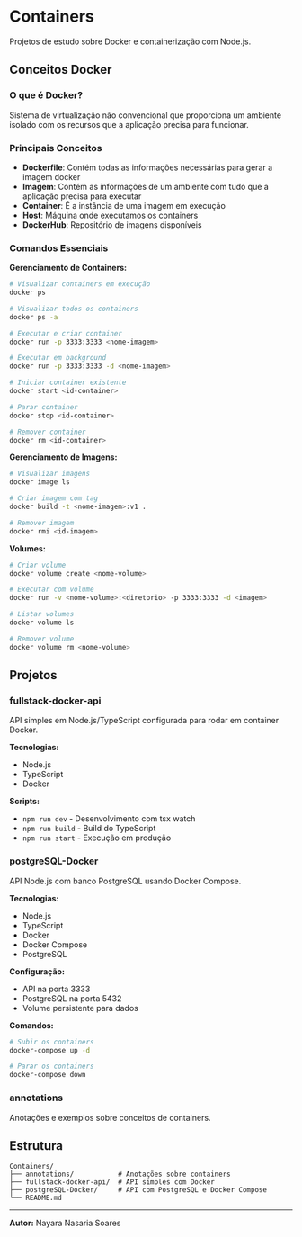 # Containers

Projetos de estudo sobre Docker e containerização com Node.js.

## Conceitos Docker

### O que é Docker?
Sistema de virtualização não convencional que proporciona um ambiente isolado com os recursos que a aplicação precisa para funcionar.

### Principais Conceitos
- **Dockerfile**: Contém todas as informações necessárias para gerar a imagem docker
- **Imagem**: Contém as informações de um ambiente com tudo que a aplicação precisa para executar
- **Container**: É a instância de uma imagem em execução
- **Host**: Máquina onde executamos os containers
- **DockerHub**: Repositório de imagens disponíveis

### Comandos Essenciais

**Gerenciamento de Containers:**
```bash
# Visualizar containers em execução
docker ps

# Visualizar todos os containers
docker ps -a

# Executar e criar container
docker run -p 3333:3333 <nome-imagem>

# Executar em background
docker run -p 3333:3333 -d <nome-imagem>

# Iniciar container existente
docker start <id-container>

# Parar container
docker stop <id-container>

# Remover container
docker rm <id-container>
```

**Gerenciamento de Imagens:**
```bash
# Visualizar imagens
docker image ls

# Criar imagem com tag
docker build -t <nome-imagem>:v1 .

# Remover imagem
docker rmi <id-imagem>
```

**Volumes:**
```bash
# Criar volume
docker volume create <nome-volume>

# Executar com volume
docker run -v <nome-volume>:<diretorio> -p 3333:3333 -d <imagem>

# Listar volumes
docker volume ls

# Remover volume
docker volume rm <nome-volume>
```

## Projetos

### fullstack-docker-api
API simples em Node.js/TypeScript configurada para rodar em container Docker.

**Tecnologias:**
- Node.js
- TypeScript
- Docker

**Scripts:**
- `npm run dev` - Desenvolvimento com tsx watch
- `npm run build` - Build do TypeScript
- `npm run start` - Execução em produção

### postgreSQL-Docker
API Node.js com banco PostgreSQL usando Docker Compose.

**Tecnologias:**
- Node.js
- TypeScript
- Docker
- Docker Compose
- PostgreSQL

**Configuração:**
- API na porta 3333
- PostgreSQL na porta 5432
- Volume persistente para dados

**Comandos:**
```bash
# Subir os containers
docker-compose up -d

# Parar os containers
docker-compose down
```

### annotations
Anotações e exemplos sobre conceitos de containers.

## Estrutura

```
Containers/
├── annotations/           # Anotações sobre containers
├── fullstack-docker-api/  # API simples com Docker
├── postgreSQL-Docker/     # API com PostgreSQL e Docker Compose
└── README.md
```

---

**Autor:** Nayara Nasaria Soares
